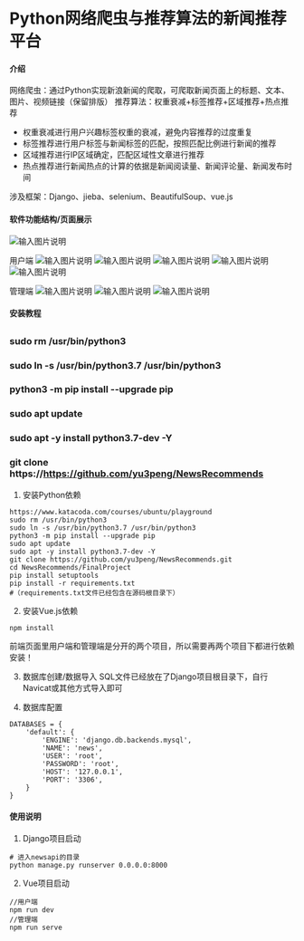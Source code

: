 # Python网络爬虫与推荐算法的新闻推荐平台

#### 介绍
网络爬虫：通过Python实现新浪新闻的爬取，可爬取新闻页面上的标题、文本、图片、视频链接（保留排版）
推荐算法：权重衰减+标签推荐+区域推荐+热点推荐


- 权重衰减进行用户兴趣标签权重的衰减，避免内容推荐的过度重复
- 标签推荐进行用户标签与新闻标签的匹配，按照匹配比例进行新闻的推荐
- 区域推荐进行IP区域确定，匹配区域性文章进行推荐
- 热点推荐进行新闻热点的计算的依据是新闻阅读量、新闻评论量、新闻发布时间



涉及框架：Django、jieba、selenium、BeautifulSoup、vue.js

#### 软件功能结构/页面展示
![输入图片说明](https://images.gitee.com/uploads/images/2021/0521/115103_525fc802_5294263.png "功能结构图.png")

用户端
![![输入图片说明](https://images.gitee.com/uploads/images/2021/0522/093008_a4c54509_5294263.png "3.png")](https://images.gitee.com/uploads/images/2021/0522/092955_1dc4513b_5294263.png "2.png")
![输入图片说明](https://images.gitee.com/uploads/images/2021/0522/093027_24d2e7c3_5294263.png "5.png")
![输入图片说明](https://images.gitee.com/uploads/images/2021/0522/093042_c6e24eb2_5294263.png "7.png")
![输入图片说明](https://images.gitee.com/uploads/images/2021/0522/093054_fdab818a_5294263.png "Snipaste_2021-05-16_15-06-00.png")
![输入图片说明](https://images.gitee.com/uploads/images/2021/0522/093138_c168ffdb_5294263.png "Snipaste_2021-05-16_15-06-58.png")


管理端
![输入图片说明](https://images.gitee.com/uploads/images/2021/0522/093157_d790df42_5294263.png "Snipaste_2021-05-16_15-07-21.png")
![输入图片说明](https://images.gitee.com/uploads/images/2021/0522/093233_2d55078f_5294263.png "Snipaste_2021-05-16_15-07-35.png")
![输入图片说明](https://images.gitee.com/uploads/images/2021/0522/093242_17a7d49a_5294263.png "Snipaste_2021-05-16_15-07-47.png")


#### 安装教程

## 
### sudo rm /usr/bin/python3
### sudo ln -s /usr/bin/python3.7 /usr/bin/python3
### python3 -m pip install --upgrade pip
### sudo apt update
### sudo apt -y install python3.7-dev -Y
### git clone https://https://github.com/yu3peng/NewsRecommends

1.  安装Python依赖

```
https://www.katacoda.com/courses/ubuntu/playground
sudo rm /usr/bin/python3
sudo ln -s /usr/bin/python3.7 /usr/bin/python3
python3 -m pip install --upgrade pip
sudo apt update
sudo apt -y install python3.7-dev -Y
git clone https://github.com/yu3peng/NewsRecommends.git
cd NewsRecommends/FinalProject
pip install setuptools
pip install -r requirements.txt
#（requirements.txt文件已经包含在源码根目录下）
```

2.  安装Vue.js依赖

```
npm install
```
前端页面里用户端和管理端是分开的两个项目，所以需要再两个项目下都进行依赖安装！

3.  数据库创建/数据导入
SQL文件已经放在了Django项目根目录下，自行Navicat或其他方式导入即可

4.  数据库配置

```
DATABASES = {
    'default': {
        'ENGINE': 'django.db.backends.mysql',
        'NAME': 'news',
        'USER': 'root',
        'PASSWORD': 'root',
        'HOST': '127.0.0.1',
        'PORT': '3306',
    }
}
```


#### 使用说明

1.  Django项目启动

```
# 进入newsapi的目录
python manage.py runserver 0.0.0.0:8000
```

2.  Vue项目启动


```
//用户端
npm run dev 
//管理端
npm run serve
```


